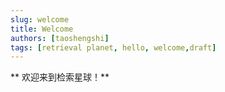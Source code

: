 ```yaml
---
slug: welcome
title: Welcome
authors: [taoshengshi]
tags: [retrieval planet, hello, welcome,draft]
---
```


** 欢迎来到检索星球！**